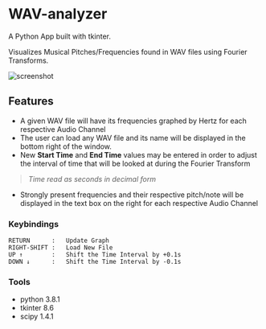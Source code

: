 # WAV-analyzer
A Python App built with tkinter.

Visualizes Musical Pitches/Frequencies found in WAV files using Fourier Transforms.

![screenshot](https://user-images.githubusercontent.com/48701178/73523177-e2c3de80-43cf-11ea-828b-7dfa3168991e.png)

## Features
- A given WAV file will have its frequencies graphed by Hertz for each respective Audio Channel 
- The user can load any WAV file and its name will be displayed in the bottom right of the window.
- New **Start Time** and **End Time** values may be entered in order to adjust the interval of time that will be looked at during the Fourier Transform 
> *Time read as seconds in decimal form*
- Strongly present frequencies and their respective pitch/note will be displayed in the text box on the right for each respective Audio Channel

### Keybindings
```
RETURN      :   Update Graph
RIGHT-SHIFT :   Load New File
UP ↑        :   Shift the Time Interval by +0.1s
DOWN ↓      :   Shift the Time Interval by -0.1s
```
### Tools
- python  3.8.1
- tkinter 8.6
- scipy   1.4.1

